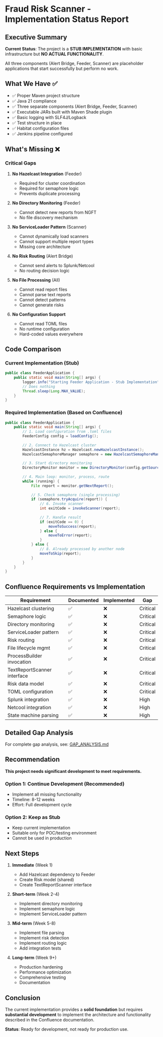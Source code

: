 # Fraud Risk Scanner - Implementation Status Report

## Executive Summary

**Current Status**: The project is a **STUB IMPLEMENTATION** with basic infrastructure but **NO ACTUAL FUNCTIONALITY**.

All three components (Alert Bridge, Feeder, Scanner) are placeholder applications that start successfully but perform no work.

## What We Have ✅

- ✅ Proper Maven project structure
- ✅ Java 21 compliance
- ✅ Three separate components (Alert Bridge, Feeder, Scanner)
- ✅ Executable JARs built with Maven Shade plugin
- ✅ Basic logging with SLF4J/Logback
- ✅ Test structure in place
- ✅ Habitat configuration files
- ✅ Jenkins pipeline configured

## What's Missing ❌

### Critical Gaps

1. **No Hazelcast Integration** (Feeder)
   - Required for cluster coordination
   - Required for semaphore logic
   - Prevents duplicate processing

2. **No Directory Monitoring** (Feeder)
   - Cannot detect new reports from NGFT
   - No file discovery mechanism

3. **No ServiceLoader Pattern** (Scanner)
   - Cannot dynamically load scanners
   - Cannot support multiple report types
   - Missing core architecture

4. **No Risk Routing** (Alert Bridge)
   - Cannot send alerts to Splunk/Netcool
   - No routing decision logic

5. **No File Processing** (All)
   - Cannot read report files
   - Cannot parse text reports
   - Cannot detect patterns
   - Cannot generate risks

6. **No Configuration Support**
   - Cannot read TOML files
   - No runtime configuration
   - Hard-coded values everywhere

## Code Comparison

### Current Implementation (Stub)
```java
public class FeederApplication {
    public static void main(String[] args) {
        logger.info("Starting Feeder Application - Stub Implementation");
        // Does nothing
        Thread.sleep(Long.MAX_VALUE);
    }
}
```

### Required Implementation (Based on Confluence)
```java
public class FeederApplication {
    public static void main(String[] args) {
        // 1. Load configuration from .toml files
        FeederConfig config = loadConfig();
        
        // 2. Connect to Hazelcast cluster
        HazelcastInstance hz = Hazelcast.newHazelcastInstance();
        HazelcastSemaphoreManager semaphore = new HazelcastSemaphoreManager(hz);
        
        // 3. Start directory monitoring
        DirectoryMonitor monitor = new DirectoryMonitor(config.getSourceDir());
        
        // 4. Main loop: monitor, process, route
        while (running) {
            File report = monitor.getNextReport();
            
            // 5. Check semaphore (single processing)
            if (semaphore.tryAcquire(report)) {
                // 6. Invoke scanner
                int exitCode = invokeScanner(report);
                
                // 7. Handle result
                if (exitCode == 0) {
                    moveToSuccess(report);
                } else {
                    moveToError(report);
                }
            } else {
                // 8. Already processed by another node
                moveToSkip(report);
            }
        }
    }
}
```

## Confluence Requirements vs Implementation

| Requirement | Documented | Implemented | Gap |
|------------|------------|-------------|-----|
| Hazelcast clustering | ✅ | ❌ | Critical |
| Semaphore logic | ✅ | ❌ | Critical |
| Directory monitoring | ✅ | ❌ | Critical |
| ServiceLoader pattern | ✅ | ❌ | Critical |
| Risk routing | ✅ | ❌ | Critical |
| File lifecycle mgmt | ✅ | ❌ | Critical |
| ProcessBuilder invocation | ✅ | ❌ | Critical |
| TextReportScanner interface | ✅ | ❌ | Critical |
| Risk data model | ✅ | ❌ | Critical |
| TOML configuration | ✅ | ❌ | Critical |
| Splunk integration | ✅ | ❌ | High |
| Netcool integration | ✅ | ❌ | High |
| State machine parsing | ✅ | ❌ | High |

## Detailed Gap Analysis

For complete gap analysis, see: [GAP_ANALYSIS.md](./GAP_ANALYSIS.md)

## Recommendation

**This project needs significant development to meet requirements.**

### Option 1: Continue Development (Recommended)
- Implement all missing functionality
- Timeline: 8-12 weeks
- Effort: Full development cycle

### Option 2: Keep as Stub
- Keep current implementation
- Suitable only for POC/testing environment
- Cannot be used in production

## Next Steps

1. **Immediate** (Week 1)
   - Add Hazelcast dependency to Feeder
   - Create Risk model (shared)
   - Create TextReportScanner interface

2. **Short-term** (Week 2-4)
   - Implement directory monitoring
   - Implement semaphore logic
   - Implement ServiceLoader pattern

3. **Mid-term** (Week 5-8)
   - Implement file parsing
   - Implement risk detection
   - Implement routing logic
   - Add integration tests

4. **Long-term** (Week 9+)
   - Production hardening
   - Performance optimization
   - Comprehensive testing
   - Documentation

## Conclusion

The current implementation provides a **solid foundation** but requires **substantial development** to implement the architecture and functionality described in the Confluence documentation.

**Status**: Ready for development, not ready for production use.

